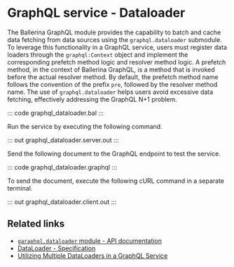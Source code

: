 # GraphQL service - Dataloader

The Ballerina GraphQL module provides the capability to batch and cache data fetching from data sources using the `graphql.dataloader` submodule. To leverage this functionality in a GraphQL service, users must register data loaders through the `graphql:Context` object and implement the corresponding prefetch method logic and resolver method logic. A prefetch method, in the context of Ballerina GraphQL, is a method that is invoked before the actual resolver method. By default, the prefetch method name follows the convention of the prefix `pre`, followed by the resolver method name. The use of `graphql.dataloader` helps users avoid excessive data fetching, effectively addressing the GraphQL N+1 problem.

::: code graphql_dataloader.bal :::

Run the service by executing the following command.

::: out graphql_dataloader.server.out :::

Send the following document to the GraphQL endpoint to test the service.

::: code graphql_dataloader.graphql :::

To send the document, execute the following cURL command in a separate terminal.

::: out graphql_dataloader.client.out :::

## Related links
- [`garaphql.dataloader` module - API documentation](https://lib.ballerina.io/ballerina/graphql.dataloader/latest)
- [DataLoader - Specification](/spec/graphql/#106-dataloader)
- [Utilizing Multiple DataLoaders in a GraphQL Service](/spec/graphql/#example-utilizing-multiple-dataloaders-in-a-graphql-service)
